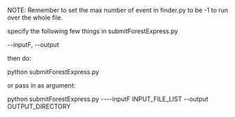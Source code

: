 NOTE: Remember to set the max number of event in finder.py to be -1 to run over the whole file.

specify the following few things in submitForestExpress.py

--inputF, --output

then do:

python submitForestExpress.py

or pass in as argument:

python submitForestExpress.py ----inputF INPUT_FILE_LIST  --output OUTPUT_DIRECTORY
